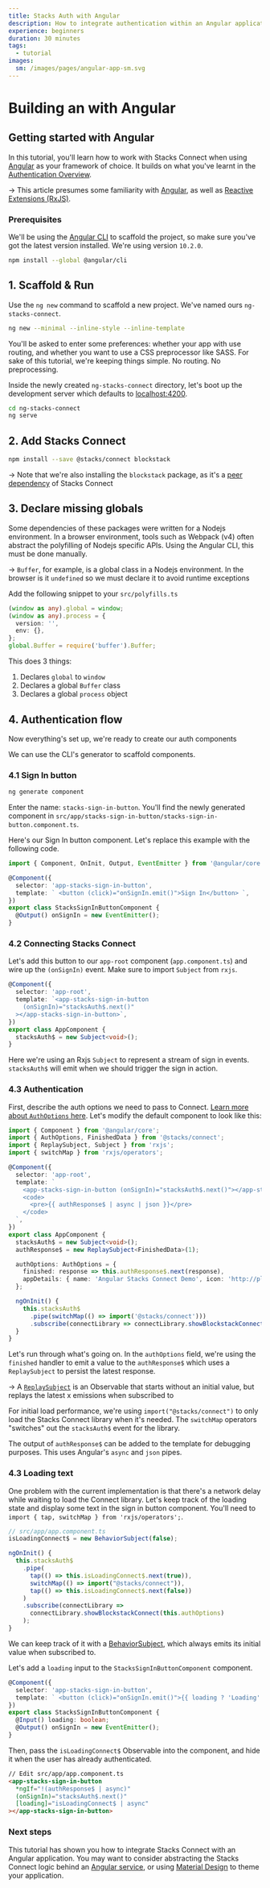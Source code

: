 ```yaml
---
title: Stacks Auth with Angular
description: How to integrate authentication within an Angular application
experience: beginners
duration: 30 minutes
tags:
  - tutorial
images:
  sm: /images/pages/angular-app-sm.svg
---
```


# Building an with Angular

## Getting started with Angular

In this tutorial, you'll learn how to work with Stacks Connect when using [Angular](https://angular.io/) as your framework of choice. It builds on what you've learnt in the [Authentication Overview](/authentication/overview).

-> This article presumes some familiarity with [Angular](https://angular.io/), as well as [Reactive Extensions (RxJS)](https://rxjs.dev/).

### Prerequisites

We'll be using the [Angular CLI](https://cli.angular.io/) to scaffold the project, so make sure you've got the latest version installed. We're using version `10.2.0`.

```sh
npm install --global @angular/cli
```

## 1. Scaffold & Run

Use the `ng new` command to scaffold a new project. We've named ours `ng-stacks-connect`.

```sh
ng new --minimal --inline-style --inline-template
```

You'll be asked to enter some preferences: whether your app with use routing, and whether you want to use a CSS preprocessor like SASS. For sake of this tutorial, we're keeping things simple. No routing. No preprocessing.

Inside the newly created `ng-stacks-connect` directory, let's boot up the development server which defaults to [localhost:4200](http://localhost:4200).

```sh
cd ng-stacks-connect
ng serve
```

## 2. Add Stacks Connect

```sh
npm install --save @stacks/connect blockstack
```

-> Note that we're also installing the `blockstack` package, as it's a [peer dependency](https://docs.npmjs.com/cli/v7/configuring-npm/package-json#peerdependencies) of Stacks Connect

## 3. Declare missing globals

Some dependencies of these packages were written for a Nodejs environment. In a browser environment, tools such as Webpack (v4) often abstract the polyfilling of Nodejs specific APIs. Using the Angular CLI, this must be done manually.

-> `Buffer`, for example, is a global class in a Nodejs environment. In the browser is it `undefined` so we must declare it to avoid runtime exceptions

Add the following snippet to your `src/polyfills.ts`

```typescript
(window as any).global = window;
(window as any).process = {
  version: '',
  env: {},
};
global.Buffer = require('buffer').Buffer;
```

This does 3 things:

1. Declares `global` to `window`
2. Declares a global `Buffer` class
3. Declares a global `process` object

## 4. Authentication flow

Now everything's set up, we're ready to create our auth components

We can use the CLI's generator to scaffold components.

### 4.1 Sign In button

```sh
ng generate component
```

Enter the name: `stacks-sign-in-button`. You'll find the newly generated component in `src/app/stacks-sign-in-button/stacks-sign-in-button.component.ts`.

Here's our Sign In button component. Let's replace this example with the following code.

```typescript
import { Component, OnInit, Output, EventEmitter } from '@angular/core';

@Component({
  selector: 'app-stacks-sign-in-button',
  template: ` <button (click)="onSignIn.emit()">Sign In</button> `,
})
export class StacksSignInButtonComponent {
  @Output() onSignIn = new EventEmitter();
}
```

### 4.2 Connecting Stacks Connect

Let's add this button to our `app-root` component (`app.component.ts`) and wire up the `(onSignIn)` event. Make sure to import `Subject` from `rxjs`.

```typescript
@Component({
  selector: 'app-root',
  template: `<app-stacks-sign-in-button
    (onSignIn)="stacksAuth$.next()"
  ></app-stacks-sign-in-button>`,
})
export class AppComponent {
  stacksAuth$ = new Subject<void>();
}
```

Here we're using an Rxjs `Subject` to represent a stream of sign in events. `stacksAuth$` will emit when we should trigger the sign in action.

### 4.3 Authentication

First, describe the auth options we need to pass to Connect. [Learn more about `AuthOptions` here](https://docs.blockstack.org/authentication/overview). Let's modify the default component to look like this:

```typescript
import { Component } from '@angular/core';
import { AuthOptions, FinishedData } from '@stacks/connect';
import { ReplaySubject, Subject } from 'rxjs';
import { switchMap } from 'rxjs/operators';

@Component({
  selector: 'app-root',
  template: `
    <app-stacks-sign-in-button (onSignIn)="stacksAuth$.next()"></app-stacks-sign-in-button>
    <code>
      <pre>{{ authResponse$ | async | json }}</pre>
    </code>
  `,
})
export class AppComponent {
  stacksAuth$ = new Subject<void>();
  authResponse$ = new ReplaySubject<FinishedData>(1);

  authOptions: AuthOptions = {
    finished: response => this.authResponse$.next(response),
    appDetails: { name: 'Angular Stacks Connect Demo', icon: 'http://placekitten.com/g/100/100' },
  };

  ngOnInit() {
    this.stacksAuth$
      .pipe(switchMap(() => import('@stacks/connect')))
      .subscribe(connectLibrary => connectLibrary.showBlockstackConnect(this.authOptions));
  }
}
```

Let's run through what's going on. In the `authOptions` field, we're using the `finished` handler to emit a value to the `authResponse$` which uses a `ReplaySubject` to persist the latest response.

-> A [`ReplaySubject`](https://rxjs.dev/api/index/class/ReplaySubject) is an Observable that starts without an initial value, but replays the latest x emissions when subscribed to

For initial load performance, we're using `import("@stacks/connect")` to only load the Stacks Connect library when it's needed. The `switchMap` operators "switches" out the `stacksAuth$` event for the library.

The output of `authResponse$` can be added to the template for debugging purposes. This uses Angular's `async` and `json` pipes.

### 4.3 Loading text

One problem with the current implementation is that there's a network delay while waiting to load the Connect library. Let's keep track of the loading state and display some text in the sign in button component. You'll need to `import { tap, switchMap } from 'rxjs/operators';`.

```typescript
// src/app/app.component.ts
isLoadingConnect$ = new BehaviorSubject(false);

ngOnInit() {
  this.stacksAuth$
    .pipe(
      tap(() => this.isLoadingConnect$.next(true)),
      switchMap(() => import("@stacks/connect")),
      tap(() => this.isLoadingConnect$.next(false))
    )
    .subscribe(connectLibrary =>
      connectLibrary.showBlockstackConnect(this.authOptions)
    );
}
```

We can keep track of it with a [BehaviorSubject](https://rxjs.dev/api/index/class/BehaviorSubject), which always emits its initial value when subscribed to.

Let's add a `loading` input to the `StacksSignInButtonComponent` component.

```typescript highlight=3,6
@Component({
  selector: 'app-stacks-sign-in-button',
  template: ` <button (click)="onSignIn.emit()">{{ loading ? 'Loading' : 'Sign in' }}</button> `,
})
export class StacksSignInButtonComponent {
  @Input() loading: boolean;
  @Output() onSignIn = new EventEmitter();
}
```

Then, pass the `isLoadingConnect$` Observable into the component, and hide it when the user has already authenticated.

```html
// Edit src/app/app.component.ts
<app-stacks-sign-in-button
  *ngIf="!(authResponse$ | async)"
  (onSignIn)="stacksAuth$.next()"
  [loading]="isLoadingConnect$ | async"
></app-stacks-sign-in-button>
```

### Next steps

This tutorial has shown you how to integrate Stacks Connect with an Angular application. You may want to consider abstracting the Stacks Connect logic behind an [Angular service](https://angular.io/guide/architecture-services), or using [Material Design](https://material.angular.io/) to theme your application.
